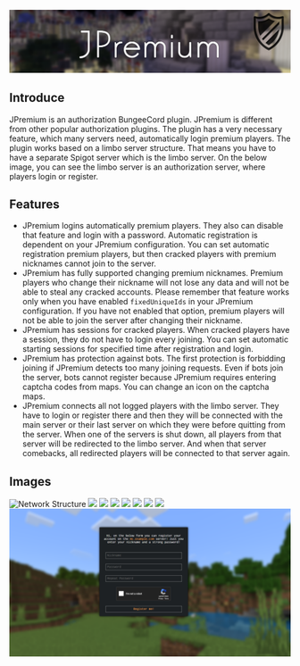 ![Theme](https://raw.githubusercontent.com/Jakubson/JPremium/master/images/916fd6ff9b545ba89a7f395da3d113e34b1c6233.png)

## Introduce
JPremium is an authorization BungeeCord plugin. JPremium is different from other popular authorization plugins. The plugin has a very necessary feature, which many servers need, automatically login premium players. The plugin works based on a limbo server structure. That means you have to have a separate Spigot server which is the limbo server. On the below image, you can see the limbo server is an authorization server, where players login or register. 

## Features
* JPremium logins automatically premium players. They also can disable that feature and login with a password. Automatic registration is dependent on your JPremium configuration. You can set automatic registration premium players, but then cracked players with premium nicknames cannot join to the server.
* JPremium has fully supported changing premium nicknames. Premium players who change their nickname will not lose any data and will not be able to steal any cracked accounts. Please remember that feature works only when you have enabled `fixedUniqueIds` in your JPremium configuration. If you have not enabled that option, premium players will not be able to join the server after changing their nickname.
* JPremium has sessions for cracked players. When cracked players have a session, they do not have to login every joining. You can set automatic starting sessions for specified time after registration and login.
* JPremium has protection against bots. The first protection is forbidding joining if JPremium detects too many joining requests. Even if bots join the server, bots cannot register because JPremium requires entering captcha codes from maps. You can change an icon on the captcha maps.
* JPremium connects all not logged players with the limbo server. They have to login or register there and then they will be connected with the main server or their last server on which they were before quitting from the server. When one of the servers is shut down, all players from that server will be redirected to the limbo server. And when that server comebacks, all redirected players will be connected to that server again.

## Images

![Network Structure](https://raw.githubusercontent.com/Jakubson/JPremiumCleared/master/images/NetworkStructure.png)
![](https://raw.githubusercontent.com/Jakubson/JPremiumCleared/master/images/image1.png)
![](https://raw.githubusercontent.com/Jakubson/JPremiumCleared/master/images/image2.png)
![](https://raw.githubusercontent.com/Jakubson/JPremiumCleared/master/images/image3.png)
![](https://raw.githubusercontent.com/Jakubson/JPremiumCleared/master/images/image4.png)
![](https://raw.githubusercontent.com/Jakubson/JPremiumCleared/master/images/image5.png)
![](https://raw.githubusercontent.com/Jakubson/JPremiumCleared/master/images/image6.png)
![](https://raw.githubusercontent.com/Jakubson/JPremiumCleared/master/images/image7.png)
![](https://raw.githubusercontent.com/Jakubson/JPremiumCleared/master/images/image8.png)
